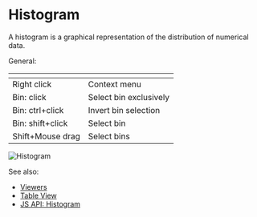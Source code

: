 <!-- TITLE: Histogram -->
<!-- SUBTITLE: -->

# Histogram

A histogram is a graphical representation of the distribution of numerical data.

General:

| []()           |              |
|----------------|--------------|
| Right click    | Context menu |
| Bin: click | Select bin exclusively        |
| Bin: ctrl+click | Invert bin selection         |
| Bin: shift+click | Select bin         |
| Shift+Mouse drag | Select bins         |

![Histogram](../uploads/gifs/histogram.gif "Histogram")

See also: 
  
  * [Viewers](../viewers.md)
  * [Table View](../../overview/table-view.md)
  * [JS API: Histogram](https://public.datagrok.ai/js/samples/ui/viewers/histogram)
